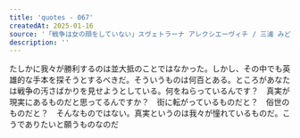 ```yaml
---
title: 'quotes - 067'
createdAt: 2025-01-16
source: '「戦争は女の顔をしていない」スヴェトラーナ アレクシエーヴィチ / 三浦 みどり 訳 より'
description: ''
---
```

たしかに我々が勝利するのは並大抵のことではなかった。しかし、その中でも英雄的な手本を探そうとするべきだ。そういうものは何百とある。ところがあなたは戦争の汚さばかりを見せようとしている。何をねらっているんです？　真実が現実にあるものだと思ってるんですか？　街に転がっているものだと？　俗世のものだと？　そんなものではない。真実というのは我々が憧れているものだ。こうでありたいと願うものなのだ